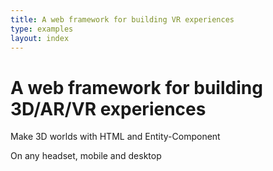 ```yaml
---
title: A web framework for building VR experiences
type: examples
layout: index
---
```


<h1 class="slogan">
  A web framework for building 3D/AR/VR experiences
</h1>

<div class="intro">
  <p>Make 3D worlds with HTML and Entity-Component</p>
  <p>On any headset, mobile and desktop</p>
</div>

